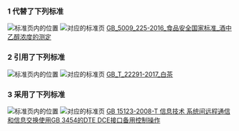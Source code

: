### 1 代替了下列标准
![标准页内的位置](https://gzh-1256606673.cos.ap-shanghai.myqcloud.com/20180521110400.png)
![对应的标准页](https://gzh-1256606673.cos.ap-shanghai.myqcloud.com/标准搜-代替.png)
<a href="https://gzh-1256606673.cos.ap-shanghai.myqcloud.com/GB_5009_225-2016_%E9%A3%9F%E5%93%81%E5%AE%89%E5%85%A8%E5%9B%BD%E5%AE%B6%E6%A0%87%E5%87%86_%E9%85%92%E4%B8%AD%E4%B9%99%E9%86%87%E6%B5%93%E5%BA%A6%E7%9A%84%E6%B5%8B%E5%AE%9A.pdf">GB_5009_225-2016_食品安全国家标准_酒中乙醇浓度的测定</a>

### 2 引用了下列标准
![标准页内的位置](https://gzh-1256606673.cos.ap-shanghai.myqcloud.com/20180521113736.png)
![对应的标准页](https://gzh-1256606673.cos.ap-shanghai.myqcloud.com/20180521113817.png)
<a href="https://gzh-1256606673.cos.ap-shanghai.myqcloud.com/GB_T_22291-2017_%E7%99%BD%E8%8C%B6.pdf">GB_T_22291-2017_白茶</a>

### 3 采用了下列标准
![标准页内的位置](https://gzh-1256606673.cos.ap-shanghai.myqcloud.com/20180521134952.png)
![对应的标准页](https://gzh-1256606673.cos.ap-shanghai.myqcloud.com/20180521135037.png)
<a href="https://gzh-1256606673.cos.ap-shanghai.myqcloud.com/GB%2015123-2008-T%20%E4%BF%A1%E6%81%AF%E6%8A%80%E6%9C%AF%20%E7%B3%BB%E7%BB%9F%E9%97%B4%E8%BF%9C%E7%A8%8B%E9%80%9A%E4%BF%A1%E5%92%8C%E4%BF%A1%E6%81%AF%E4%BA%A4%E6%8D%A2%E4%BD%BF%E7%94%A8GB%203454%E7%9A%84DTE%20DCE%E6%8E%A5%E5%8F%A3%E5%A4%87%E7%94%A8%E6%8E%A7%E5%88%B6%E6%93%8D%E4%BD%9C.pdf">GB 15123-2008-T 信息技术 系统间远程通信和信息交换使用GB 3454的DTE DCE接口备用控制操作</a>